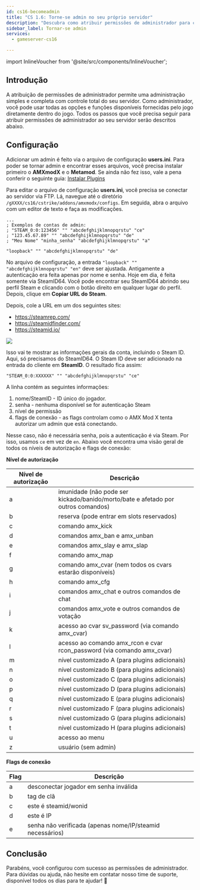 ```yaml
---
id: cs16-becomeadmin
title: "CS 1.6: Torne-se admin no seu próprio servidor"
description: "Descubra como atribuir permissões de administrador para controle total do servidor e gerenciamento aprimorado dentro do jogo → Saiba mais agora"
sidebar_label: Tornar-se admin
services:
  - gameserver-cs16

---
```


import InlineVoucher from '@site/src/components/InlineVoucher';

## Introdução
A atribuição de permissões de administrador permite uma administração simples e completa com controle total do seu servidor. Como administrador, você pode usar todas as opções e funções disponíveis fornecidas pelo jogo diretamente dentro do jogo. Todos os passos que você precisa seguir para atribuir permissões de administrador ao seu servidor serão descritos abaixo.  
<InlineVoucher />

## Configuração
Adicionar um admin é feito via o arquivo de configuração **users.ini**. Para poder se tornar admin e encontrar esses arquivos, você precisa instalar primeiro o **AMXmodX** e o **Metamod**. Se ainda não fez isso, vale a pena conferir o seguinte guia: [Instalar Plugins](cs16-plugins.md)

Para editar o arquivo de configuração **users.ini**, você precisa se conectar ao servidor via FTP. Lá, navegue até o diretório ``/gXXXX/cs16/cstrike/addons/amxmodx/configs``. Em seguida, abra o arquivo com um editor de texto e faça as modificações.

<InlineVoucher />

```
...
; Exemplos de contas de admin:
; "STEAM_0:0:123456" "" "abcdefghijklmnopqrstu" "ce"
; "123.45.67.89" "" "abcdefghijklmnopqrstu" "de"
; "Meu Nome" "minha_senha" "abcdefghijklmnopqrstu" "a"

"loopback" "" "abcdefghijklmnopqrstu" "de"
```

No arquivo de configuração, a entrada ``"loopback" "" "abcdefghijklmnopqrstu" "en"`` deve ser ajustada. Antigamente a autenticação era feita apenas por nome e senha. Hoje em dia, é feita somente via SteamID64. Você pode encontrar seu SteamID64 abrindo seu perfil Steam e clicando com o botão direito em qualquer lugar do perfil. Depois, clique em **Copiar URL do Steam**.

Depois, cole a URL em um dos seguintes sites:

- https://steamrep.com/
- https://steamidfinder.com/
- https://steamid.io/

![](https://screensaver01.zap-hosting.com/index.php/s/agXYcjRaDn8nSim/preview)

Isso vai te mostrar as informações gerais da conta, incluindo o Steam ID. Aqui, só precisamos do SteamID64. O Steam ID deve ser adicionado na entrada do cliente em **SteamID**. O resultado fica assim:

```
"STEAM_0:0:XXXXXX" "" "abcdefghijklmnopqrstu" "ce"
```

A linha contém as seguintes informações:

1. nome/SteamID - ID único do jogador.  
2. senha - nenhuma disponível se for autenticação Steam  
3. nível de permissão  
4. flags de conexão - as flags controlam como o AMX Mod X tenta autorizar um admin que está conectando.

Nesse caso, não é necessária senha, pois a autenticação é via Steam. Por isso, usamos ``ce`` em vez de ``en``. Abaixo você encontra uma visão geral de todos os níveis de autorização e flags de conexão:

**Nível de autorização**

| Nível de autorização | Descrição                                                  |
| -------------------- | ---------------------------------------------------------- |
| a                    | imunidade (não pode ser kickado/banido/morto/bate e afetado por outros comandos) |
| b                    | reserva (pode entrar em slots reservados)                  |
| c                    | comando amx_kick                                           |
| d                    | comandos amx_ban e amx_unban                               |
| e                    | comandos amx_slay e amx_slap                               |
| f                    | comando amx_map                                           |
| g                    | comando amx_cvar (nem todos os cvars estarão disponíveis)  |
| h                    | comando amx_cfg                                           |
| i                    | comandos amx_chat e outros comandos de chat               |
| j                    | comandos amx_vote e outros comandos de votação            |
| k                    | acesso ao cvar sv_password (via comando amx_cvar)          |
| l                    | acesso ao comando amx_rcon e cvar rcon_password (via comando amx_cvar) |
| m                    | nível customizado A (para plugins adicionais)              |
| n                    | nível customizado B (para plugins adicionais)              |
| o                    | nível customizado C (para plugins adicionais)              |
| p                    | nível customizado D (para plugins adicionais)              |
| q                    | nível customizado E (para plugins adicionais)              |
| r                    | nível customizado F (para plugins adicionais)              |
| s                    | nível customizado G (para plugins adicionais)              |
| t                    | nível customizado H (para plugins adicionais)              |
| u                    | acesso ao menu                                            |
| z                    | usuário (sem admin)                                        |

**Flags de conexão**

| Flag | Descrição                                         |
| -----| -------------------------------------------------|
| a    | desconectar jogador em senha inválida             |
| b    | tag de clã                                        |
| c    | este é steamid/wonid                              |
| d    | este é IP                                         |
| e    | senha não verificada (apenas nome/IP/steamid necessários) |

## Conclusão

Parabéns, você configurou com sucesso as permissões de administrador. Para dúvidas ou ajuda, não hesite em contatar nosso time de suporte, disponível todos os dias para te ajudar! 🙂

<InlineVoucher />
